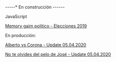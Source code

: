 -*-*-*-*-* En construcción -*-*-*-*-*-*


JavaScript

<a href="
https://pablint.github.io/memori.html
">Memory gaim politico - Elecciones 2019
</a>

En producción:

<a href="
https://pablint.github.io/albertvscorona.html
"> Alberto vs Corona - Update 05.04.2020
</a>

<a href="
https://pablint.github.io/joseMemory.html
"> No te olvides del pelo de José - Update 05.04.2020
</a>






